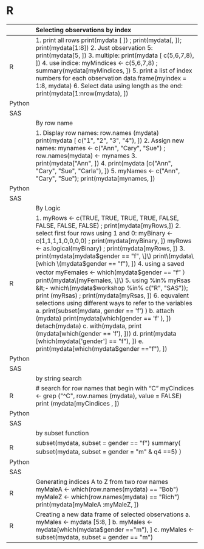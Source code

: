 # R

|  | Selecting observations by index |
| :--- | :--- |
| R | 1. print all rows                                                                              print\(mydata \[ \]\)  ; print\(mydata\[, \]\); print\(mydata\[1:8\]\)            2. Just observation 5: print\(mydata\[5, \]\)                                    3. multiple: print\(mydata \[ c\(5,6,7,8\), \]\)                                      4. use indice:                                                                                 myMindices &lt;- c\(5,6,7,8\)  ; summary\(mydata\[myMindices,  \]\)                                                                                                     5. print a list of index numbers for each observation               data.frame\(myindex = 1:8, mydata\)                                          6. Select data using length as the end:                                      print\(mydata\[1:nrow\(mydata\), \]\) |
| Python |  |
| SAS |  |
|  | By row name |
|  | 1. Display row names: row.names \(mydata\)                              print\(mydata \[ c\("1", "2", "3", "4"\), \]\)                                             2. Assign new names:                                                                  mynames &lt;- c\("Ann", "Cary", "Sue"\)  ; row.names\(mydata\) &lt;- mynames                                                                                       3. print\(mydata\["Ann", \]\)                                                               4. print\(mydata \[c\("Ann", "Cary", "Sue", "Carla"\), \]\)                     5. myNames &lt;- c\("Ann", "Cary", "Sue"\); print\(mydata\[mynames, \]\) |
| Python |  |
| SAS |  |
|  | By Logic |
| R | 1. myRows &lt;- c\(TRUE, TRUE, TRUE, TRUE, FALSE, FALSE, FALSE, FALSE\)   ; print\(mydata\[myRows,\]\)                                        2. select first four rows using 1 and 0:                                       myBinary &lt;- c\(1,1,1,1,0,0,0,0\) ; print\(mydata\[myBinary, \]\)         myRows &lt;- as.logical\(myBinary\) ; print\(mydata\[myRows, \]\)    3. print\(mydata\[mydata$gender == "f", \]\)                                       print\(mydata\[which \(mydata$gender == "f"\), \]\)                     4. using a saved vector                                                                myFemales &lt;- which\(mydata$gender == "f” ）                         print\(mydata\[myFemales, \]\)                                                        5. using %in%                                                                                myRsas &lt;- which\(mydata$workshop %in% c\("R", "SAS"\)\);  print \(myRsas\) ; print\(mydata\[myRsas, \]\)                                        6. equvalent selections using different ways to refer to the variables                                                                                             a. print\(subset\(mydata, gender == 'f'\)   \)                                   b. attach \(mydata\)                                                                             print\(mydata\[which\(gender == 'f' \), \]\)                                        detach\(mydata\)                                                                       c. with\(mydata, print \(mydata\[which\(gender == 'f'\), \]\)\)            d. print\(mydata \[which\(mydata\['gender'\] == "f"\), \]\)                    e. print\(mydata\[which\(mydata$gender =="f"\), \]\)  |
| Python |  |
| SAS |  |
|  | by string search |
| R | \# search for row names that begin with “C”                               myCindices &lt;- grep \("^C", row.names \(mydata\), value = FALSE\)                                                                                                     print \(mydata\[myCindices , \]\)  |
| Python |  |
| SAS |  |
|  | by subset function |
| R | subset\(mydata, subset = gender == "f"\)                                      summary\(                                                                                         subset\(mydata, subset = gender = "m" & q4 ==5\)                   ） |
| Python |  |
| SAS |  |
| R | Generating indices A to Z from two row names                           myMaleA &lt;- which\(row.names\(mydata\) == "Bob"\)                    myMaleZ &lt;- which\(row.names\(mydata\) == "Rich"\)                  print\(mydata\[myMaleA :myMaleZ, \]\)  |
| R | Creating a new data frame of selected observations                  a. myMales &lt;- mydata \[5:8, \]                                                        b.  myMales &lt;- mydata\[which\(mydata$gender =="m"\), \]          c. myMales &lt;- subset\(mydata, subset = gender == "m"\)            |



